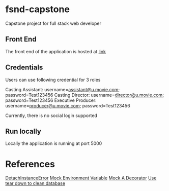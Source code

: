 # fsnd-capstone
Capstone project for full stack web developer

## Front End
The front end of the application is hosted at [link](https://capstone-frontend-htruong.herokuapp.com/)

## Credentials
Users can use following credential for 3 roles

Casting Assistant: username=assistant@u.movie.com; password=Test123456
Casting Director: username=director@u.movie.com; password=Test123456
Executive Producer: username=producer@u.movie.com; password=Test123456

Currently, there is no social login supported 

## Run locally

Locally the application is running at port 5000

# References

[DetachInstanceError](https://www.programmersought.com/article/77851436681/)
[Mock Environment Variable](https://adamj.eu/tech/2020/10/13/how-to-mock-environment-variables-with-pythons-unittest/)
[Mock A Decorator](https://stackoverflow.com/questions/47900727/mock-authentication-decorator-in-unittesting)
[Use tear down to clean database](https://stackoverflow.com/questions/17791571/how-can-i-test-a-flask-application-which-uses-sqlalchemy)
